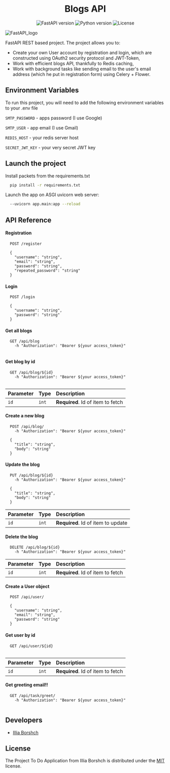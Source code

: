 
<h1 align="center">Blogs API</h1>


<p align="center">
   <img src="https://img.shields.io/badge/FastAPI%20v.-0.95.1-brightgreen" alt="FastAPI version">
   <img src="https://img.shields.io/badge/Python-3.11-green" alt="Python version">
   <img src="https://img.shields.io/badge/License-MIT-yellow" alt="License">
</p>


![FastAPI_logo](https://upload.wikimedia.org/wikiversity/en/8/8c/FastAPI_logo.png)


FastAPI REST based project. The project allows you to: 
- Create your own User account by registration and login, which are constructed using OAuth2 security protocol and JWT-Token, 
- Work with efficient blogs API, thankfully to Redis caching,
- Work with background tasks like sending email to the user's email address (which he put in registration form) using Celery + Flower.




## Environment Variables

To run this project, you will need to add the following environment variables to your .env file

`SMTP_PASSWORD` - apps password (I use Google)

`SMTP_USER` - app email (I use Gmail)

`REDIS_HOST` - your redis server host

`SECRET_JWT_KEY` - your very secret JWT key



## Launch the project

Install packets from the requirements.txt

```bash
  pip install -r requirements.txt
```
Launch the app on ASGI uvicorn web server:
```bash
  --uvicorn app.main:app --reload
```
    



## API Reference

#### Registration

```http
  POST /register

  {
    "username": "string",
    "email": "string",
    "password": "string",
    "repeated_password": "string"
  }
```
#### Login

```http
  POST /login

  {
    "username": "string",
    "password": "string"
  }
```

#### Get all blogs

```http
  GET /api/blog
    -h "Authorization": "Bearer ${your access_token}"
  
```


#### Get blog by id

```http
  GET /api/blog/${id}
    -h "Authorization": "Bearer ${your access_token}"
  
```

| Parameter | Type     | Description                       |
| :-------- | :------- | :-------------------------------- |
| `id`      | `int` | **Required**. Id of item to fetch |

#### Create a new blog

```http
  POST /api/blog/
    -h "Authorization": "Bearer ${your access_token}"

  {
    "title": "string",
    "body": "string"
  }
```

#### Update the blog

```http
  PUT /api/blog/${id}
    -h "Authorization": "Bearer ${your access_token}"

  {
    "title": "string",
    "body": "string"
  }
```

| Parameter | Type     | Description                       |
| :-------- | :------- | :-------------------------------- |
| `id`      | `int` | **Required**. Id of item to update |

#### Delete the blog

```http
  DELETE /api/blog/${id}
    -h "Authorization": "Bearer ${your access_token}"
```

| Parameter | Type     | Description                       |
| :-------- | :------- | :-------------------------------- |
| `id`      | `int` | **Required**. Id of item to fetch |

#### Create a User object

```http
  POST /api/user/

  {
    "username": "string",
    "email": "string",
    "password": "string"
  }
```

#### Get user by id

```http
  GET /api/user/${id}
  
```

| Parameter | Type     | Description                       |
| :-------- | :------- | :-------------------------------- |
| `id`      | `int` | **Required**. Id of item to fetch |

#### Get greeting email!!

```http
  GET /api/task/greet/
    -h "Authorization": "Bearer ${your access_token}"
  
```

## Developers

- [Illia Borshch](https://github.com/ilborsch)

## License

The Project To Do Application from Illia Borshch is distributed under the [MIT](https://choosealicense.com/licenses/mit/) license.

